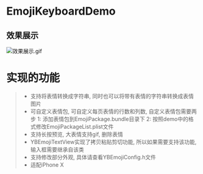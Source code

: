 # EmojiKeyboardDemo

## 效果展示
![效果展示.gif](https://upload-images.jianshu.io/upload_images/2887144-f253858cdc91728f.gif?imageMogr2/auto-orient/strip)

# 实现的功能
> * 支持将表情转换成字符串, 同时也可以将带有表情的字符串转换成表情图片
> * 可自定义表情包, 可自定义每页表情的行数和列数, 自定义表情包需要两步
1: 添加表情包到EmojiPackage.bundle目录下
2: 按照demo中的格式修改EmojiPackageList.plist文件
> * 支持长按预览, 大表情支持gif, 删除表情
> * YBEmojiTextView实现了拷贝粘贴剪切功能, 所以如果需要支持该功能, 输入框需要继承自该类
> * 支持修改部分外观, 具体请查看YBEmojiConfig.h文件
> * 适配iPhone X

